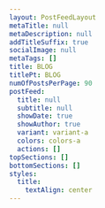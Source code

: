 ```yaml
---
layout: PostFeedLayout
metaTitle: null
metaDescription: null
addTitleSuffix: true
socialImage: null
metaTags: []
title: BLOG
titlePt: BLOG
numOfPostsPerPage: 90
postFeed:
  title: null
  subtitle: null
  showDate: true
  showAuthor: true
  variant: variant-a
  colors: colors-a
  actions: []
topSections: []
bottomSections: []
styles:
  title:
    textAlign: center
---
```

